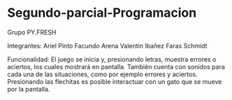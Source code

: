 # Segundo-parcial-Programacion
Grupo PY.FRESH

Integrantes:
Ariel Pinto
Facundo Arena
Valentin Ibañez
Faras Schmidt

Funcionalidad:
El juego se inicia y, presionando letras, muestra errores o aciertos, los cuales mostrará en pantalla.
También cuenta con sonidos para cada una de las situaciones, como por ejemplo errores y aciertos.
Presionando las flechitas es posible interactuar con un gato que se mueve por la pantalla.

